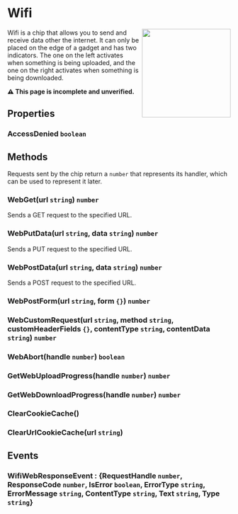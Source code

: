# Wifi
<img src="https://docs.retrogadgets.game/api/modules/Wifi.png" width="200" align="right">

Wifi is a chip that allows you to send and receive data other the internet. It can only be placed on the edge of a gadget and has two indicators. The one on the left activates when something is being uploaded, and the one on the right activates when something is being downloaded.

**⚠️ This page is incomplete and unverified.**

## Properties

### AccessDenied `boolean`

## Methods
Requests sent by the chip return a `number` that represents its handler, which can be used to represent it later.

### WebGet(url `string`) `number`
Sends a GET request to the specified URL.

### WebPutData(url `string`, data `string`) `number`
Sends a PUT request to the specified URL.

### WebPostData(url `string`, data `string`) `number`
Sends a POST request to the specified URL.

### WebPostForm(url `string`, form `{}`) `number`

### WebCustomRequest(url `string`, method `string`, customHeaderFields `{}`, contentType `string`, contentData `string`) `number`

### WebAbort(handle `number`) `boolean`

### GetWebUploadProgress(handle `number`) `number`

### GetWebDownloadProgress(handle `number`) `number`

### ClearCookieCache()

### ClearUrlCookieCache(url `string`)

## Events

### WifiWebResponseEvent : {RequestHandle `number`, ResponseCode `number`, IsError `boolean`, ErrorType `string`, ErrorMessage `string`, ContentType `string`, Text `string`, Type `string`}